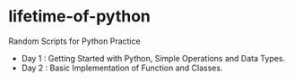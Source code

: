 # lifetime-of-python
Random Scripts for Python Practice


- Day 1 : Getting Started with Python, Simple Operations and Data Types.
- Day 2 : Basic Implementation of Function and Classes.